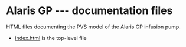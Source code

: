 # Alaris GP --- documentation files
HTML files documenting the PVS model of the Alaris GP infusion pump.

* [index.html](http://htmlpreview.github.com/?https://github.com/haslab/hcispecs/blob/master/alarisgp-tse/docs/index.html) is the top-level file

